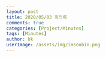 ```yaml
---
layout: post
title: 2020/05/03 회의록
comments: true
categories: [Project/Minutes]
tags: [Minutes]
author: bk
userImage: /assets/img/imsoobin.png
---
```

